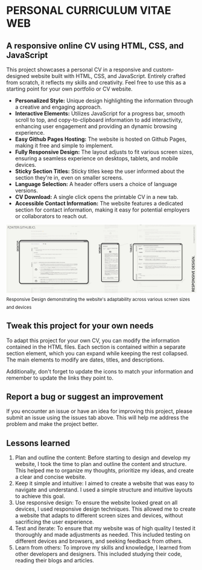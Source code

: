 # PERSONAL CURRICULUM VITAE WEB

## A responsive online CV using HTML, CSS, and JavaScript

This project showcases a personal CV in a responsive and custom-designed website built with HTML, CSS, and JavaScript. Entirely crafted from scratch, it reflects my skills and creativity. Feel free to use this as a starting point for your own portfolio or CV website.

- **Personalized Style:** Unique design highlighting the information through a creative and engaging approach.
- **Interactive Elements:** Utilizes JavaScript for a progress bar, smooth scroll to top, and copy-to-clipboard information to add interactivity, enhancing user engagement and providing an dynamic browsing experience.
- **Easy Github Pages Hosting:** The website is hosted on Github Pages, making it free and simple to implement.
- **Fully Responsive Design:** The layout adjusts to fit various screen sizes, ensuring a seamless experience on desktops, tablets, and mobile devices.
- **Sticky Section Titles:** Sticky titles keep the user informed about the section they're in, even on smaller screens.
- **Language Selection:** A header offers users a choice of language versions.
- **CV Download:** A single click opens the printable CV in a new tab.
- **Accessible Contact Information:** The website features a dedicated section for contact information, making it easy for potential employers or collaborators to reach out.

![Mockup showing the website on different types of screens](images/Fzaiter-Web-Mockup.jpg)
<sub>Responsive Design demonstrating the website's adaptability across various screen sizes and devices</sub>

## Tweak this project for your own needs

To adapt this project for your own CV, you can modify the information contained in the HTML files. Each section is contained within a separate section element, which you can expand while keeping the rest collapsed. The main elements to modify are dates, titles, and descriptions.

Additionally, don't forget to update the icons to match your information and remember to update the links they point to.

## Report a bug or suggest an improvement

If you encounter an issue or have an idea for improving this project, please submit an issue using the issues tab above. This will help me address the problem and make the project better.

## Lessons learned

1. Plan and outline the content: Before starting to design and develop my website, I took the time to plan and outline the content and structure. This helped me to organize my thoughts, prioritize my ideas, and create a clear and concise website.
2. Keep it simple and intuitive: I aimed to create a website that was easy to navigate and understand. I used a simple structure and intuitive layouts to achieve this goal.
3. Use responsive design: To ensure the website looked great on all devices, I used responsive design techniques. This allowed me to create a website that adapts to different screen sizes and devices, without sacrificing the user experience.
4. Test and iterate: To ensure that my website was of high quality I tested it thoroughly and made adjustments as needed. This included testing on different devices and browsers, and seeking feedback from others.
5. Learn from others: To improve my skills and knowledge, I learned from other developers and designers. This included studying their code, reading their blogs and articles.
